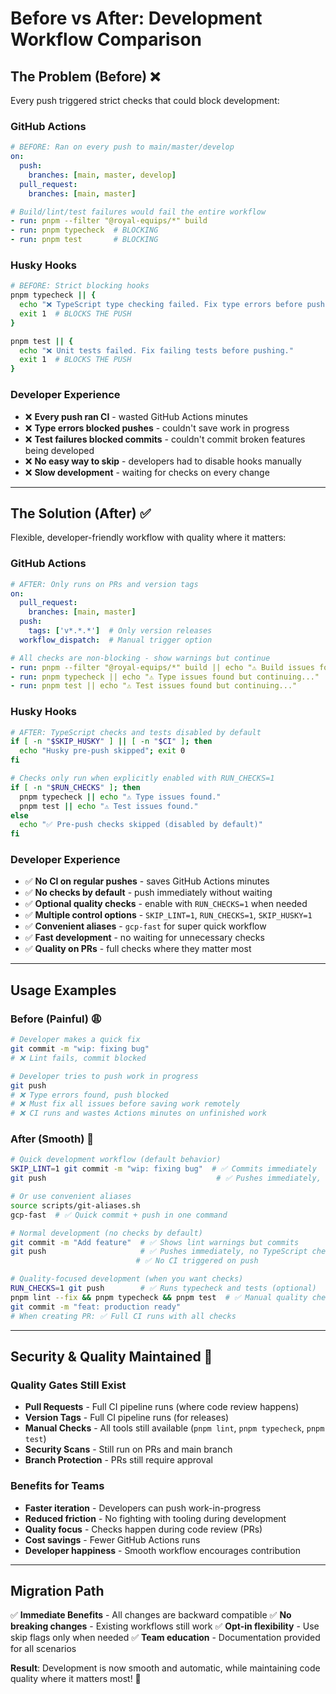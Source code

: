 # Before vs After: Development Workflow Comparison

## The Problem (Before) ❌

Every push triggered strict checks that could block development:

### GitHub Actions
```yaml
# BEFORE: Ran on every push to main/master/develop
on:
  push:
    branches: [main, master, develop]
  pull_request:
    branches: [main, master]

# Build/lint/test failures would fail the entire workflow
- run: pnpm --filter "@royal-equips/*" build
- run: pnpm typecheck  # BLOCKING
- run: pnpm test       # BLOCKING
```

### Husky Hooks
```bash
# BEFORE: Strict blocking hooks
pnpm typecheck || {
  echo "❌ TypeScript type checking failed. Fix type errors before pushing."
  exit 1  # BLOCKS THE PUSH
}

pnpm test || {
  echo "❌ Unit tests failed. Fix failing tests before pushing."
  exit 1  # BLOCKS THE PUSH
}
```

### Developer Experience
- ❌ **Every push ran CI** - wasted GitHub Actions minutes
- ❌ **Type errors blocked pushes** - couldn't save work in progress
- ❌ **Test failures blocked commits** - couldn't commit broken features being developed
- ❌ **No easy way to skip** - developers had to disable hooks manually
- ❌ **Slow development** - waiting for checks on every change

---

## The Solution (After) ✅

Flexible, developer-friendly workflow with quality where it matters:

### GitHub Actions
```yaml
# AFTER: Only runs on PRs and version tags
on:
  pull_request:
    branches: [main, master]
  push:
    tags: ['v*.*.*']  # Only version releases
  workflow_dispatch:  # Manual trigger option

# All checks are non-blocking - show warnings but continue
- run: pnpm --filter "@royal-equips/*" build || echo "⚠️ Build issues found but continuing..."
- run: pnpm typecheck || echo "⚠️ Type issues found but continuing..."
- run: pnpm test || echo "⚠️ Test issues found but continuing..."
```

### Husky Hooks
```bash
# AFTER: TypeScript checks and tests disabled by default
if [ -n "$SKIP_HUSKY" ] || [ -n "$CI" ]; then
  echo "Husky pre-push skipped"; exit 0
fi

# Checks only run when explicitly enabled with RUN_CHECKS=1
if [ -n "$RUN_CHECKS" ]; then
  pnpm typecheck || echo "⚠️ Type issues found."
  pnpm test || echo "⚠️ Test issues found."
else
  echo "✅ Pre-push checks skipped (disabled by default)"
fi
```

### Developer Experience  
- ✅ **No CI on regular pushes** - saves GitHub Actions minutes
- ✅ **No checks by default** - push immediately without waiting
- ✅ **Optional quality checks** - enable with `RUN_CHECKS=1` when needed
- ✅ **Multiple control options** - `SKIP_LINT=1`, `RUN_CHECKS=1`, `SKIP_HUSKY=1`
- ✅ **Convenient aliases** - `gcp-fast` for super quick workflow
- ✅ **Fast development** - no waiting for unnecessary checks
- ✅ **Quality on PRs** - full checks where they matter most

---

## Usage Examples

### Before (Painful) 😩
```bash
# Developer makes a quick fix
git commit -m "wip: fixing bug"
# ❌ Lint fails, commit blocked

# Developer tries to push work in progress  
git push
# ❌ Type errors found, push blocked
# ❌ Must fix all issues before saving work remotely
# ❌ CI runs and wastes Actions minutes on unfinished work
```

### After (Smooth) 🚀
```bash
# Quick development workflow (default behavior)
SKIP_LINT=1 git commit -m "wip: fixing bug"  # ✅ Commits immediately
git push                                      # ✅ Pushes immediately, no checks run

# Or use convenient aliases
source scripts/git-aliases.sh
gcp-fast  # ✅ Quick commit + push in one command

# Normal development (no checks by default)
git commit -m "Add feature"  # ✅ Shows lint warnings but commits
git push                     # ✅ Pushes immediately, no TypeScript checks
                            # ✅ No CI triggered on push

# Quality-focused development (when you want checks)
RUN_CHECKS=1 git push        # ✅ Runs typecheck and tests (optional)
pnpm lint --fix && pnpm typecheck && pnpm test  # ✅ Manual quality check
git commit -m "feat: production ready"
# When creating PR: ✅ Full CI runs with all checks
```

---

## Security & Quality Maintained 🔐

### Quality Gates Still Exist
- **Pull Requests** - Full CI pipeline runs (where code review happens)
- **Version Tags** - Full CI pipeline runs (for releases)
- **Manual Checks** - All tools still available (`pnpm lint`, `pnpm typecheck`, `pnpm test`)
- **Security Scans** - Still run on PRs and main branch
- **Branch Protection** - PRs still require approval

### Benefits for Teams
- **Faster iteration** - Developers can push work-in-progress
- **Reduced friction** - No fighting with tooling during development
- **Quality focus** - Checks happen during code review (PRs)
- **Cost savings** - Fewer GitHub Actions runs
- **Developer happiness** - Smooth workflow encourages contribution

---

## Migration Path

✅ **Immediate Benefits** - All changes are backward compatible
✅ **No breaking changes** - Existing workflows still work
✅ **Opt-in flexibility** - Use skip flags only when needed
✅ **Team education** - Documentation provided for all scenarios

**Result**: Development is now smooth and automatic, while maintaining code quality where it matters most! 🎉